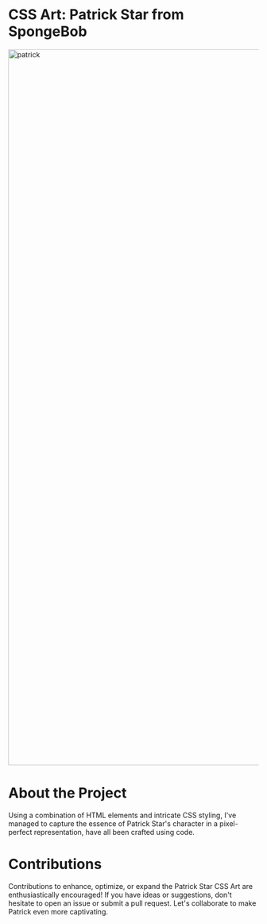 # CSS Art: Patrick Star from SpongeBob

<img width="1439" alt="patrick" src="https://github.com/Thedeezat/Patrick-spongebob/assets/73987226/4cc4f9e4-9ac8-4ae2-a428-db072c26828c">

# About the Project

Using a combination of HTML elements and intricate CSS styling, I've managed to capture the essence of Patrick Star's character
in a pixel-perfect representation, have all been crafted using code.


# Contributions

Contributions to enhance, optimize, or expand the Patrick Star CSS Art are enthusiastically encouraged! If you have 
ideas or suggestions, don't hesitate to open an issue or submit a pull request. Let's collaborate to make Patrick 
even more captivating.
